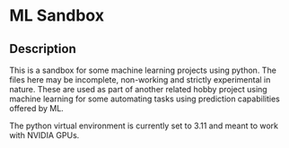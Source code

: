 # ML Sandbox

## Description
This is a sandbox for some machine learning projects using python.  The files here may be incomplete, non-working and strictly experimental in nature.  These are used as part of another related hobby project using machine learning for some automating tasks using prediction capabilities offered by ML.

The python virtual environment is currently set to 3.11 and meant to work with NVIDIA GPUs.
